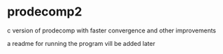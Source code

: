 # prodecomp2
c version of prodecomp with faster convergence and other improvements
<p>a readme for running the program vill be added later</p>
